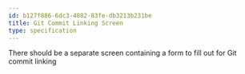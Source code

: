 ```yaml
---
id: b127f886-6dc3-4082-83fe-db3213b231be
title: Git Commit Linking Screen
type: specification
---
```


There should be a separate screen containing a form to fill out for Git commit linking

